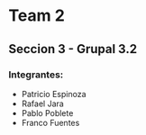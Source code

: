 # Team 2
## Seccion 3 - Grupal 3.2

### Integrantes:

 - Patricio Espinoza
 - Rafael Jara
 - Pablo Poblete
 - Franco Fuentes 


